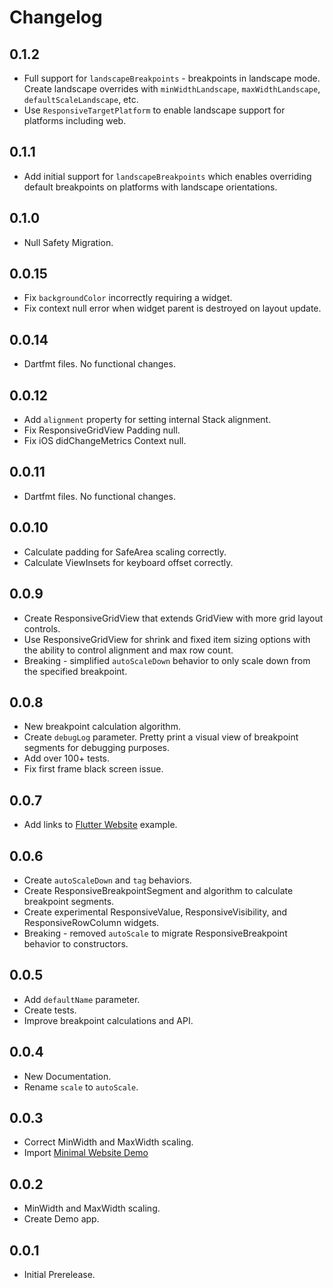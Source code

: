 # Changelog

## 0.1.2
- Full support for `landscapeBreakpoints` - breakpoints in landscape mode. Create landscape overrides with `minWidthLandscape`, `maxWidthLandscape`, `defaultScaleLandscape`, etc.
- Use `ResponsiveTargetPlatform` to enable landscape support for platforms including web.

## 0.1.1
- Add initial support for `landscapeBreakpoints` which enables overriding default breakpoints on platforms with landscape orientations.

## 0.1.0
- Null Safety Migration.

## 0.0.15
- Fix `backgroundColor` incorrectly requiring a widget.
- Fix context null error when widget parent is destroyed on layout update.

## 0.0.14
- Dartfmt files. No functional changes.

## 0.0.12
- Add `alignment` property for setting internal Stack alignment.
- Fix ResponsiveGridView Padding null.
- Fix iOS didChangeMetrics Context null.

## 0.0.11
- Dartfmt files. No functional changes.

## 0.0.10
- Calculate padding for SafeArea scaling correctly.
- Calculate ViewInsets for keyboard offset correctly.

## 0.0.9
- Create ResponsiveGridView that extends GridView with more grid layout controls.
- Use ResponsiveGridView for shrink and fixed item sizing options with the ability to control alignment and max row count.
- Breaking - simplified `autoScaleDown` behavior to only scale down from the specified breakpoint.

## 0.0.8
- New breakpoint calculation algorithm.
- Create `debugLog` parameter. Pretty print a visual view of breakpoint segments for debugging purposes.
- Add over 100+ tests.
- Fix first frame black screen issue.

## 0.0.7
- Add links to [Flutter Website](https://github.com/Codelessly/FlutterWebsite) example.

## 0.0.6
- Create `autoScaleDown` and `tag` behaviors.
- Create ResponsiveBreakpointSegment and algorithm to calculate breakpoint segments.
- Create experimental ResponsiveValue, ResponsiveVisibility, and ResponsiveRowColumn widgets.
- Breaking - removed `autoScale` to migrate ResponsiveBreakpoint behavior to constructors.

## 0.0.5
- Add `defaultName` parameter.
- Create tests.
- Improve breakpoint calculations and API.

## 0.0.4
- New Documentation.
- Rename `scale` to `autoScale`.

## 0.0.3
- Correct MinWidth and MaxWidth scaling.
- Import [Minimal Website Demo](https://github.com/Codelessly/FlutterMinimalWebsite)

## 0.0.2
- MinWidth and MaxWidth scaling.
- Create Demo app.

## 0.0.1
- Initial Prerelease.